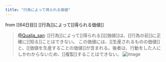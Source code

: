 ```yaml
---
title: "行為によって得られる価値"
---
```


from [[64日目]]
[[行為]]によって[[得られる価値]]
> [@Qualia_san](https://twitter.com/Qualia_san/status/1608479184942424064?s=20&t=OF6GRXBBor7a3xav-d8OTA): [[行為]]によって[[得られる]][[価値]]は、[[行為の前]]に正確に[[知る]]ことはできない。
> この価値には、[[生産されるものの価値]]と、[[価値を生産することの価値]]が含まれる。後者は、行動をした人にしかわからないため、[[複製]]することはできない。
> ![image](https://pbs.twimg.com/media/FlJ22xoaYAQ4K4c.png)
